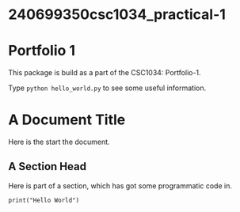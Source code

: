 # 240699350csc1034_practical-1
Portfolio 1
===========

This package is build as a part of the CSC1034: Portfolio-1.

Type `python hello_world.py` to see some useful information.


A Document Title
================

Here is the start the document.

A Section Head
--------------

Here is part of a section, which has got some programmatic code in.

```
print("Hello World")
```
